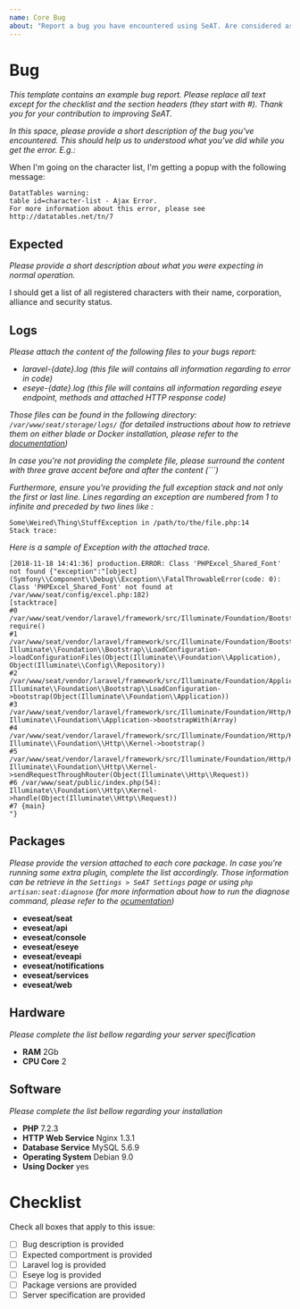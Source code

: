 ```yaml
---
name: Core Bug
about: "Report a bug you have encountered using SeAT. Are considered as bugs everything including ACL outage, Exception, etc... **Note:** Issues related to SeAT API must be reported on the API Issue template. If you're encountering issues while attempting to install SeAT itself, please go to our Slack in #support channel which will be a better place to sort such problems: [Get an invite](https://eveseat-slack.herokuapp.com). **IMPORTANT**: If you found a security outage, please relay it to [theninjabag@gmail.com](mailto:theninjabag@gmail.com)"
---
```


# Bug
*This template contains an example bug report. Please replace all text except for the checklist and the section headers (they start with \#). Thank you for your contribution to improving SeAT.*

*In this space, please provide a short description of the bug you've encountered.
This should help us to understood what you've did while you get the error. E.g.:*

When I'm going on the character list, I'm getting a popup with the following message:
```
DatatTables warning:
table id=character-list - Ajax Error.
For more information about this error, please see http://datatables.net/tn/7
```

## Expected

*Please provide a short description about what you were expecting in normal operation.*

I should get a list of all registered characters with their name, corporation, alliance and security status.

## Logs

*Please attach the content of the following files to your bugs report:*
 - *laravel-{date}.log (this file will contains all information regarding to error in code)*
 - *eseye-{date}.log (this file will contains all information regarding eseye endpoint, methods and attached HTTP response code)*

*Those files can be found in the following directory: `/var/www/seat/storage/logs/`*
*(for detailed instructions about how to retrieve them on either blade or Docker installation, please refer to the [documentation](https://eveseat.github.io/docs/troubleshooting/#checking-log-files))*

*In case you're not providing the complete file, please surround the content with three grave accent before and after the content (```)*

*Furthermore, ensure you're providing the full exception stack and not only the first or last line. Lines regarding an exception are numbered from 1 to infinite and preceded by two lines like :*
```
Some\Weired\Thing\StuffException in /path/to/the/file.php:14
Stack trace:
```

*Here is a sample of Exception with the attached trace.*
```
[2018-11-18 14:41:36] production.ERROR: Class 'PHPExcel_Shared_Font' not found {"exception":"[object] (Symfony\\Component\\Debug\\Exception\\FatalThrowableError(code: 0): Class 'PHPExcel_Shared_Font' not found at /var/www/seat/config/excel.php:182)
[stacktrace]
#0 /var/www/seat/vendor/laravel/framework/src/Illuminate/Foundation/Bootstrap/LoadConfiguration.php(71): require()
#1 /var/www/seat/vendor/laravel/framework/src/Illuminate/Foundation/Bootstrap/LoadConfiguration.php(39): Illuminate\\Foundation\\Bootstrap\\LoadConfiguration->loadConfigurationFiles(Object(Illuminate\\Foundation\\Application), Object(Illuminate\\Config\\Repository))
#2 /var/www/seat/vendor/laravel/framework/src/Illuminate/Foundation/Application.php(213): Illuminate\\Foundation\\Bootstrap\\LoadConfiguration->bootstrap(Object(Illuminate\\Foundation\\Application))
#3 /var/www/seat/vendor/laravel/framework/src/Illuminate/Foundation/Http/Kernel.php(162): Illuminate\\Foundation\\Application->bootstrapWith(Array)
#4 /var/www/seat/vendor/laravel/framework/src/Illuminate/Foundation/Http/Kernel.php(146): Illuminate\\Foundation\\Http\\Kernel->bootstrap()
#5 /var/www/seat/vendor/laravel/framework/src/Illuminate/Foundation/Http/Kernel.php(116): Illuminate\\Foundation\\Http\\Kernel->sendRequestThroughRouter(Object(Illuminate\\Http\\Request))
#6 /var/www/seat/public/index.php(54): Illuminate\\Foundation\\Http\\Kernel->handle(Object(Illuminate\\Http\\Request))
#7 {main}
"}
```

## Packages

*Please provide the version attached to each core package. In case you're running some extra plugin, complete the list accordingly. Those information can be retrieve in the `Settings > SeAT Settings` page or using `php artisan:seat:diagnose` (for more information about how to run the diagnose command, please refer to the [ocumentation](https://eveseat.github.io/docs/troubleshooting/#diagnose-command))*
 - **eveseat/seat**
 - **eveseat/api**
 - **eveseat/console**
 - **eveseat/eseye**
 - **eveseat/eveapi**
 - **eveseat/notifications**
 - **eveseat/services**
 - **eveseat/web**

## Hardware

*Please complete the list bellow regarding your server specification*
 - **RAM** 2Gb
 - **CPU Core** 2

## Software

*Please complete the list bellow regarding your installation*
 - **PHP** 7.2.3
 - **HTTP Web Service** Nginx 1.3.1
 - **Database Service** MySQL 5.6.9
 - **Operating System** Debian 9.0
 - **Using Docker** yes

# Checklist

Check all boxes that apply to this issue:
 - [ ] Bug description is provided
 - [ ] Expected comportment is provided
 - [ ] Laravel log is provided
 - [ ] Eseye log is provided
 - [ ] Package versions are provided
 - [ ] Server specification are provided